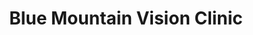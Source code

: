 ---
title: "Blue Mountain Vision Clinic"
url: /walla-walla/blue-mountain-vision-clinic/
shop: optician
---